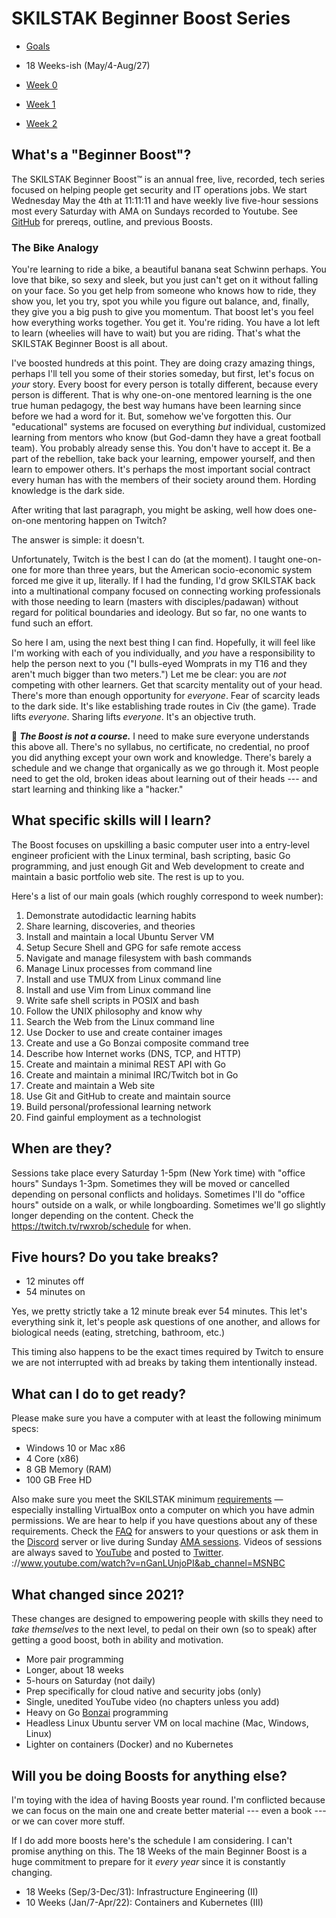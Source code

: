 # SKILSTAK Beginner Boost Series

* [Goals](#what-specific-skills-will-i-learn)
* 18 Weeks-ish (May/4-Aug/27)

* [Week 0](week00.md)
* [Week 1](week01.md)
* [Week 2](week02.md)

## What's a "Beginner Boost"?

The SKILSTAK Beginner Boost™ is an annual free, live, recorded, tech
series focused on helping people get security and IT operations jobs. We
start Wednesday May the 4th at 11:11:11 and have weekly live five-hour
sessions most every Saturday with AMA on Sundays recorded to Youtube.
See [GitHub](https://github.com/rwxrob/boost) for prereqs, outline, and
previous Boosts.

### The Bike Analogy

You're learning to ride a bike, a beautiful banana seat Schwinn perhaps.
You love that bike, so sexy and sleek, but you just can't get on it
without falling on your face. So you get help from someone who knows how
to ride, they show you, let you try, spot you while you figure out
balance, and, finally, they give you a big push to give you momentum.
That boost let's you feel how everything works together. You get it.
You're riding. You have a lot left to learn (wheelies will have to wait)
but you are riding. That's what the SKILSTAK Beginner Boost is all about.

I've boosted hundreds at this point. They are doing crazy amazing
things, perhaps I'll tell you some of their stories someday, but first,
let's focus on *your* story. Every boost for every person is totally
different, because every person is different. That is why one-on-one
mentored learning is the one true human pedagogy, the best way humans
have been learning since before we had a word for it. But, somehow we've
forgotten this. Our "educational" systems are focused on everything
*but* individual, customized learning from mentors who know (but
God-damn they have a great football team). You probably already sense
this. You don't have to accept it. Be a part of the rebellion, take back
your learning, empower yourself, and then learn to empower others. It's
perhaps the most important social contract every human has with the
members of their society around them. Hording knowledge is the dark
side.

After writing that last paragraph, you might be asking, well how does
one-on-one mentoring happen on Twitch? 

The answer is simple: it doesn't.

Unfortunately, Twitch is the best I can do (at the moment). I taught
one-on-one for more than three years, but the American socio-economic
system forced me give it up, literally. If I had the funding, I'd grow
SKILSTAK back into a multinational company focused on connecting working
professionals with those needing to learn (masters with
disciples/padawan) without regard for political boundaries and ideology.
But so far, no one wants to fund such an effort.

So here I am, using the next best thing I can find. Hopefully, it will
feel like I'm working with each of you individually, and *you* have a
responsibility to help the person next to you ("I bulls-eyed Womprats in
my T16 and they aren't much bigger than two meters.") Let me be clear:
you are *not* competing with other learners. Get that scarcity mentality
out of your head. There's more than enough opportunity for *everyone*.
Fear of scarcity leads to the dark side. It's like establishing trade
routes in Civ (the game). Trade lifts *everyone*. Sharing lifts
*everyone*. It's an objective truth.

🌟 ***The Boost is not a course.*** I need to make sure everyone
understands this above all. There's no syllabus, no certificate, no
credential, no proof you did anything except your own work and
knowledge. There's barely a schedule and we change that organically as
we go through it. Most people need to get the old, broken ideas about
learning out of their heads --- and start learning and thinking like a
"hacker."

## What specific skills will I learn?

The Boost focuses on upskilling a basic computer user into a entry-level
engineer proficient with the Linux terminal, bash scripting, basic Go
programming, and just enough Git and Web development to create and
maintain a basic portfolio web site. The rest is up to you.

Here's a list of our main goals (which roughly correspond to week
number):

1.  Demonstrate autodidactic learning habits
2.  Share learning, discoveries, and theories
3.  Install and maintain a local Ubuntu Server VM
4.  Setup Secure Shell and GPG for safe remote access
5.  Navigate and manage filesystem with bash commands
7.  Manage Linux processes from command line
8.  Install and use TMUX from Linux command line
9.  Install and use Vim from Linux command line
10. Write safe shell scripts in POSIX and bash
6.  Follow the UNIX philosophy and know why
11. Search the Web from the Linux command line
12. Use Docker to use and create container images
13. Create and use a Go Bonzai composite command tree
14. Describe how Internet works (DNS, TCP, and HTTP)
15. Create and maintain a minimal REST API with Go
16. Create and maintain a minimal IRC/Twitch bot in Go
17. Create and maintain a Web site
18. Use Git and GitHub to create and maintain source
19. Build personal/professional learning network
20. Find gainful employment as a technologist

## When are they?

Sessions take place every Saturday 1-5pm (New York time) with "office
hours" Sundays 1-3pm. Sometimes they will be moved or cancelled
depending on personal conflicts and holidays. Sometimes I'll do "office
hours" outside on a walk, or while longboarding. Sometimes we'll go
slightly longer depending on the content. Check the
<https://twitch.tv/rwxrob/schedule> for when.

## Five hours? Do you take breaks?

* 12 minutes off
* 54 minutes on

Yes, we pretty strictly take a 12 minute break ever 54 minutes. This
let's everything sink it, let's people ask questions of one another, and
allows for biological needs (eating, stretching, bathroom, etc.)

This timing also happens to be the exact times required by Twitch to
ensure we are not interrupted with ad breaks by taking them
intentionally instead.

## What can I do to get ready?

Please make sure you have a computer with at least the following minimum
specs:

* Windows 10 or Mac x86
* 4 Core (x86)
* 8 GB Memory (RAM)
* 100 GB Free HD

Also make sure you meet the SKILSTAK minimum
[requirements](requirements) — especially installing VirtualBox onto a
computer on which you have admin permissions. We are hear to help if you
have questions about any of these requirements. Check the [FAQ](faq) for
answers to your questions or ask them in the
[Discord](https://discord.gg/9wydZXY) server or live during Sunday [AMA
sessions](https://twitch.tv/rwxrob/schedule). Videos of sessions are
always saved to [YouTube](https://youtube.com/rwxrob) and posted to
[Twitter](https://twitter.com/rwxrob).
://www.youtube.com/watch?v=nGanLUnjoPI&ab_channel=MSNBC

## What changed since 2021?

These changes are designed to empowering people with skills they need to
*take themselves* to the next level, to pedal on their own (so to speak)
after getting a good boost, both in ability and motivation.

* More pair programming
* Longer, about 18 weeks
* 5-hours on Saturday (not daily)
* Prep specifically for cloud native and security jobs (only)
* Single, unedited YouTube video (no chapters unless you add)
* Heavy on Go [Bonzai](https://github.com/rwxrob/bonzai) programming
* Headless Linux Ubuntu server VM on local machine (Mac, Windows, Linux)
* Lighter on containers (Docker) and no Kubernetes

## Will you be doing Boosts for anything else?

I'm toying with the idea of having Boosts year round. I'm conflicted
because we can focus on the main one and create better material --- even
a book --- or we can cover more stuff.

If I do add more boosts here's the schedule I am considering. I can't
promise anything on this. The 18 Weeks of the main Beginner Boost is a
huge commitment to prepare for it *every year* since it is constantly
changing.

* 18 Weeks (Sep/3-Dec/31): Infrastructure Engineering (II)
* 10 Weeks (Jan/7-Apr/22): Containers and Kubernetes (III)

